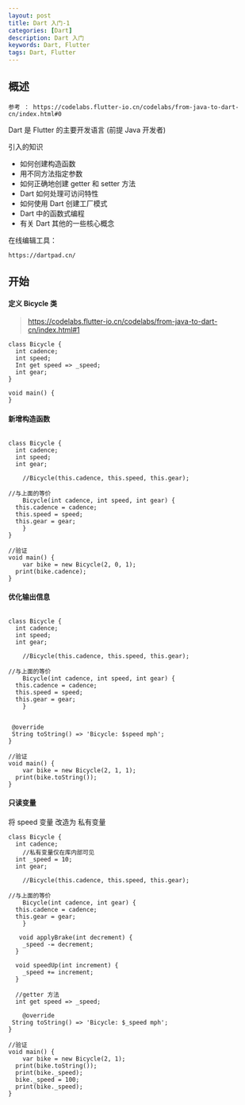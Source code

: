 ```yaml
---
layout: post
title: Dart 入门-1
categories: [Dart]
description: Dart 入门
keywords: Dart, Flutter
tags: Dart, Flutter
---
```


## 概述

```
参考 ： https://codelabs.flutter-io.cn/codelabs/from-java-to-dart-cn/index.html#0
```
Dart 是 Flutter 的主要开发语言 (前提 Java 开发者)

引入的知识

* 如何创建构造函数
* 用不同方法指定参数
* 如何正确地创建 getter 和 setter 方法
* Dart 如何处理可访问特性
* 如何使用 Dart 创建工厂模式
* Dart 中的函数式编程
* 有关 Dart 其他的一些核心概念

在线编辑工具：
```
https://dartpad.cn/
```

## 开始

#### 定义 Bicycle 类

> https://codelabs.flutter-io.cn/codelabs/from-java-to-dart-cn/index.html#1

```
class Bicycle {
  int cadence;
  int speed;
  Int get speed => _speed;
  int gear;
}

void main() {
}
```

#### 新增构造函数

```

class Bicycle {
  int cadence;
  int speed;
  int gear;

	//Bicycle(this.cadence, this.speed, this.gear);

//与上面的等价
	Bicycle(int cadence, int speed, int gear) {
  this.cadence = cadence;
  this.speed = speed;
  this.gear = gear;
	}
}

//验证
void main() {
	var bike = new Bicycle(2, 0, 1);
  print(bike.cadence);
}

```

#### 优化输出信息

```

class Bicycle {
  int cadence;
  int speed;
  int gear;

	//Bicycle(this.cadence, this.speed, this.gear);

//与上面的等价
	Bicycle(int cadence, int speed, int gear) {
  this.cadence = cadence;
  this.speed = speed;
  this.gear = gear;
	}


 @override
 String toString() => 'Bicycle: $speed mph';
}

//验证
void main() {
	var bike = new Bicycle(2, 1, 1);
  print(bike.toString());
}

```

#### 只读变量

将 speed 变量 改造为 私有变量

```
class Bicycle {
  int cadence;
	//私有变量仅在库内部可见
  int _speed = 10;
  int gear;

	//Bicycle(this.cadence, this.speed, this.gear);

//与上面的等价
	Bicycle(int cadence, int gear) {
  this.cadence = cadence;
  this.gear = gear;
	}

   void applyBrake(int decrement) {
    _speed -= decrement;
  }

  void speedUp(int increment) {
    _speed += increment;
  }

  //getter 方法
  int get speed => _speed;

	@override
 String toString() => 'Bicycle: $_speed mph';
}

//验证
void main() {
	var bike = new Bicycle(2, 1);
  print(bike.toString());
  print(bike._speed);
  bike._speed = 100;
  print(bike._speed);
}
```
